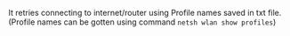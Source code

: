 It retries connecting to internet/router using Profile names saved in txt file.
(Profile names can be gotten using command `netsh wlan show profiles`)
